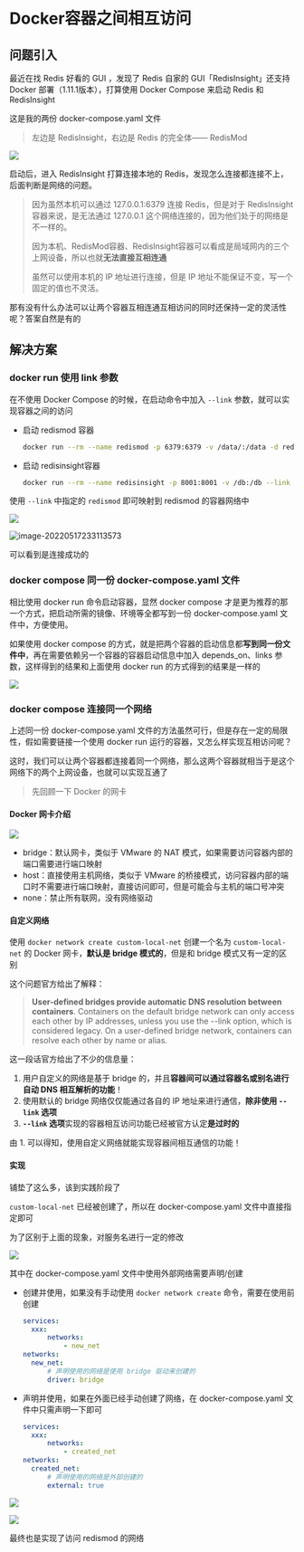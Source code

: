 # Docker容器之间相互访问

## 问题引入

最近在找 Redis 好看的 GUI ，发现了 Redis 自家的 GUI「RedisInsight」还支持 Docker 部署（1.11.1版本），打算使用 Docker Compose 来启动 Redis 和 RedisInsight



这是我的两份 docker-compose.yaml 文件

> 左边是 RedisInsight，右边是 Redis 的完全体—— RedisMod

![](https://wingbun-notes-image.oss-cn-guangzhou.aliyuncs.com/images/20220519204620.png)

启动后，进入 RedisInsight 打算连接本地的 Redis，发现怎么连接都连接不上，后面判断是网络的问题。

> 因为虽然本机可以通过 127.0.0.1:6379 连接 Redis，但是对于 RedisInsight 容器来说，是无法通过 127.0.0.1 这个网络连接的，因为他们处于的网络是不一样的。
>
> 因为本机、RedisMod容器、RedisInsight容器可以看成是局域网内的三个上网设备，所以也就**无法直接互相连通**
>
> 虽然可以使用本机的 IP 地址进行连接，但是 IP 地址不能保证不变，写一个固定的值也不灵活。



那有没有什么办法可以让两个容器互相连通互相访问的同时还保持一定的灵活性呢？答案自然是有的



## 解决方案

### docker run 使用 link 参数

在不使用 Docker Compose 的时候，在启动命令中加入 `--link` 参数，就可以实现容器之间的访问

- 启动 redismod 容器

  ```bash
  docker run --rm --name redismod -p 6379:6379 -v /data/:/data -d redislabs/redismod:latest
  ```

- 启动 redisinsight容器

  ```bash
  docker run --rm --name redisinsight -p 8001:8001 -v /db:/db --link redismod -d redislabs/redisinsight:latest
  ```

使用 `--link` 中指定的 `redismod` 即可映射到 redismod 的容器网络中

![](https://wingbun-notes-image.oss-cn-guangzhou.aliyuncs.com/images/20220517233054.png)

![image-20220517233113573](https://wingbun-notes-image.oss-cn-guangzhou.aliyuncs.com/images/image-20220517233113573.png)

可以看到是连接成功的



### docker compose 同一份 docker-compose.yaml 文件

相比使用 docker run 命令启动容器，显然 docker compose 才是更为推荐的那一个方式，把启动所需的镜像、环境等全都写到一份 docker-compose.yaml 文件中，方便使用。

如果使用 docker compose 的方式，就是把两个容器的启动信息都**写到同一份文件中**，再在需要依赖另一个容器的容器启动信息中加入 depends_on、links 参数，这样得到的结果和上面使用 docker run 的方式得到的结果是一样的

![](https://wingbun-notes-image.oss-cn-guangzhou.aliyuncs.com/images/20220519214933.png)



### docker compose 连接同一个网络

上述同一份 docker-compose.yaml 文件的方法虽然可行，但是存在一定的局限性，假如需要链接一个使用 docker run 运行的容器，又怎么样实现互相访问呢？

这时，我们可以让两个容器都连接着同一个网络，那么这两个容器就相当于是这个网络下的两个上网设备，也就可以实现互通了

> 先回顾一下 Docker 的网卡

#### Docker 网卡介绍

![](https://wingbun-notes-image.oss-cn-guangzhou.aliyuncs.com/images/20220517230048.png)

- bridge：默认网卡，类似于 VMware 的 NAT 模式，如果需要访问容器内部的端口需要进行端口映射
- host：直接使用主机网络，类似于 VMware 的桥接模式，访问容器内部的端口时不需要进行端口映射，直接访问即可，但是可能会与主机的端口号冲突
- none：禁止所有联网，没有网络驱动



#### 自定义网络

使用 `docker network create custom-local-net` 创建一个名为 `custom-local-net` 的 Docker 网卡，**默认是 bridge 模式的**，但是和 bridge 模式又有一定的区别

这个问题官方给出了解释：

> **User-defined bridges provide automatic DNS resolution between containers**.
> Containers on the default bridge network can only access each other by IP addresses, unless you use the --link option, which is considered legacy. On a user-defined bridge network, containers can resolve each other by name or alias.

这一段话官方给出了不少的信息量：

1. 用户自定义的网络是基于 bridge 的，并且**容器间可以通过容器名或别名进行自动 DNS 相互解析的功能**！
2. 使用默认的 bridge 网络仅仅能通过各自的 IP 地址来进行通信，**除非使用 `--link` 选项**
3. **`--link` 选项**实现的容器相互访问功能已经被官方认定**是过时的**

由 1. 可以得知，使用自定义网络就能实现容器间相互通信的功能！



#### 实现

铺垫了这么多，该到实践阶段了

`custom-local-net` 已经被创建了，所以在 docker-compose.yaml 文件中直接指定即可

为了区别于上面的现象，对服务名进行一定的修改

![](https://wingbun-notes-image.oss-cn-guangzhou.aliyuncs.com/images/20220519222223.png)

其中在 docker-compose.yaml 文件中使用外部网络需要声明/创建

- 创建并使用，如果没有手动使用 `docker network create` 命令，需要在使用前创建

  ```yaml
  services:
  	xxx:
  		networks:
  			- new_net
  networks:
  	new_net:
  		# 声明使用的网络是使用 bridge 驱动来创建的
  		driver: bridge
  ```

  

- 声明并使用，如果在外面已经手动创建了网络，在 docker-compose.yaml 文件中只需声明一下即可

  ```yaml
  services:
  	xxx:
  		networks:
  			- created_net
  networks:
  	created_net:
  		# 声明使用的网络是外部创建的
  		external: true
  ```

  

![](https://wingbun-notes-image.oss-cn-guangzhou.aliyuncs.com/images/20220519223001.png)

![](https://wingbun-notes-image.oss-cn-guangzhou.aliyuncs.com/images/20220519223021.png)

最终也是实现了访问 redismod 的网络

